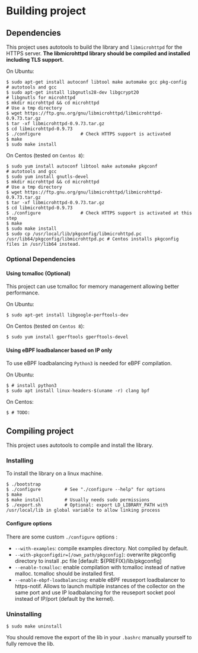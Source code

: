 # Building project 

## Dependencies
This project uses autotools to build the library and `libmicrohttpd` for the HTTPS server. **The libmicrohttpd library should be compiled and installed including TLS support.**

On Ubuntu:
```shell
$ sudo apt-get install autoconf libtool make automake gcc pkg-config        # autotools and gcc
$ sudo apt-get install libgnutls28-dev libgcrypt20                          # libgnutls for microhttpd
$ mkdir microhttpd && cd microhttpd                                         # Use a tmp directory
$ wget https://ftp.gnu.org/gnu/libmicrohttpd/libmicrohttpd-0.9.73.tar.gz
$ tar -xf libmicrohttpd-0.9.73.tar.gz
$ cd libmicrohttpd-0.9.73
$ ./configure               # Check HTTPS support is activated
$ make
$ sudo make install
```

On Centos (tested on `Centos 8`):
```shell
$ sudo yum install autoconf libtool make automake pkgconf               # autotools and gcc
$ sudo yum install gnutls-devel
$ mkdir microhttpd && cd microhttpd                                     # Use a tmp directory
$ wget https://ftp.gnu.org/gnu/libmicrohttpd/libmicrohttpd-0.9.73.tar.gz
$ tar -xf libmicrohttpd-0.9.73.tar.gz
$ cd libmicrohttpd-0.9.73
$ ./configure               # Check HTTPS support is activated at this step
$ make
$ sudo make install
$ sudo cp /usr/local/lib/pkgconfig/libmicrohttpd.pc /usr/lib64/pkgconfig/libmicrohttpd.pc # Centos installs pkgconfig files in /usr/lib64 instead.
```

### Optional Dependencies
#### Using tcmalloc (Optional)
This project can use tcmalloc for memory management allowing better performance.

On Ubuntu:
```shell
$ sudo apt-get install libgoogle-perftools-dev
```

On Centos (tested on `Centos 8`):
```shell
$ sudo yum install gperftools gperftools-devel
```

#### Using eBPF loadbalancer based on IP only
To use eBPF loadbalancing `Python3` is needed for eBPF compilation.

On Ubuntu:
```shell
$ # install python3
$ sudo apt install linux-headers-$(uname -r) clang bpf
```

On Centos:
```shell
$ # TODO:
```

## Compiling project 
This project uses autotools to compile and install the library.

### Installing
To install the library on a linux machine.
```shell
$ ./bootstrap
$ ./configure         # See "./configure --help" for options
$ make
$ make install        # Usually needs sudo permissions
$ ./export.sh         # Optional: export LD_LIBRARY_PATH with /usr/local/lib in global variable to allow linking process
```

#### Configure options
There are some custom `./configure` options : 
- `--with-examples`: compile examples directory. Not compiled by default.
- `--with-pkgconfigdir=[/own_path/pkgconfig]`: overwrite pkgconfig directory to install .pc file [default: ${PREFIX}/lib/pkgconfig]
- `--enable-tcmalloc`: enable compilation with tcmalloc instead of native malloc. tcmalloc should be installed first.
- `--enable-ebpf-loadbalancing`: enable eBPF reuseport loadbalancer to https-notif. Allows to launch multiple instances of the collector on the same port and use IP loadbalancing for the reuseport socket pool instead of IP/port (default by the kernel).

### Uninstalling
```shell
$ sudo make uninstall
```
You should remove the export of the lib in your `.bashrc` manually yourself to fully remove the lib.
